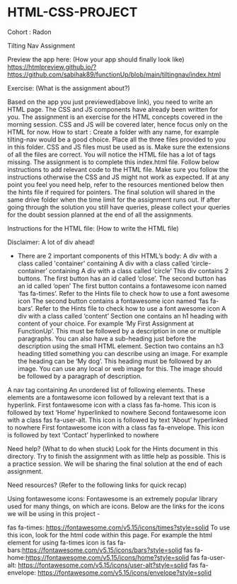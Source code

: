 # HTML-CSS-PROJECT
Cohort : Radon



Tilting Nav Assignment

Preview the app here: (How your app should finally look like) https://htmlpreview.github.io/?https://github.com/sabihak89/functionUp/blob/main/tiltingnav/index.html

Exercise: (What is the assignment about?)

Based on the app you just previewed(above link), you need to write an HTML page. The CSS and JS components have already been written for you. The assignment is an exercise for the HTML concepts covered in the morning session. CSS and JS will be covered later, hence focus only on the HTML for now.
How to start :
Create a folder with any name, for example tilting-nav would be a good choice.
Place all the three files provided to you in this folder. CSS and JS files must be used as is. Make sure the extensions of all the files are correct.
You will notice the HTML file has a lot of tags missing. The assignment is to complete this index.html file. Follow below instructions to add relevant code to the HTML file. Make sure you follow the instructions otherwise the CSS and JS might not work as expected.
If at any point you feel you need help, refer to the resources mentioned below then the hints file if required for pointers.
The final solution will shared in the same drive folder when the time limit for the assignment runs out.
If after going through the solution you still have queries, please collect your queries for the doubt session planned at the end of all the assignments.



Instructions for the HTML file: (How to write the HTML file)

Disclaimer: A lot of div ahead!

- There are 2 important components of this HTML’s body:
A div with a class called 'container' containing
A div with a class called ‘circle-container’ containing
A div with a class called ‘circle’
This div contains 2 buttons. The first button has an id called ‘close’. The second button has an id called ‘open’
The first button contains a fontawesome icon named ‘fas fa-times’. Refer to the Hints file to check how to use a font awesome icon
The second button contains a fontawesome icon named ‘fas fa-bars’. Refer to the Hints file to check how to use a font awesome icon
A div with a class called ‘content’
Section one contains an h1 heading with content of your choice. For example ‘My First Assignment at FunctionUp’. This must be followed by a description in one or multiple paragraphs. You can also have a sub-heading just before the description using the small HTML element.
Section two contains an h3 heading titled something you can describe using an image. For example the heading can be ‘My dog’. This heading must be followed by an image. You can use any local or web image for this.
The image should be followed by a paragraph of description.
	
A nav tag containing 
An unordered list of following elements. These elements are a fontawesome icon followed by a relevant text that is a hyperlink.
First fontawesome icon with a class fas fa-home. This icon is followed by text ‘Home’ hyperlinked to nowhere
Second fontawesome icon with a class fas fa-user-alt. This icon is followed by text ‘About’ hyperlinked to nowhere
First fontawesome icon with a class fas fa-envelope. This icon is followed by text ‘Contact’ hyperlinked to nowhere

Need help? (What to do when stuck)
Look for the Hints document in this directory. Try to finish the assignment with as little help as possible. This is a practice session. We will be sharing the final solution at the end of each assignment.


Need resources? (Refer to the following links for quick recap)

Using fontawesome icons:
Fontawesome is an extremely popular library used for many things, on which are icons. Below are the links for the icons we will be using in this project -

fas fa-times:
https://fontawesome.com/v5.15/icons/times?style=solid
To use this icon, look for the html code within this page. For example the html element for using fa-times icon is 
<i class="fas fa-times"></i> 
fas fa-bars:https://fontawesome.com/v5.15/icons/bars?style=solid
fas fa-home:https://fontawesome.com/v5.15/icons/home?style=solid
fas fa-user-alt: https://fontawesome.com/v5.15/icons/user-alt?style=solid
fas fa-envelope: https://fontawesome.com/v5.15/icons/envelope?style=solid
